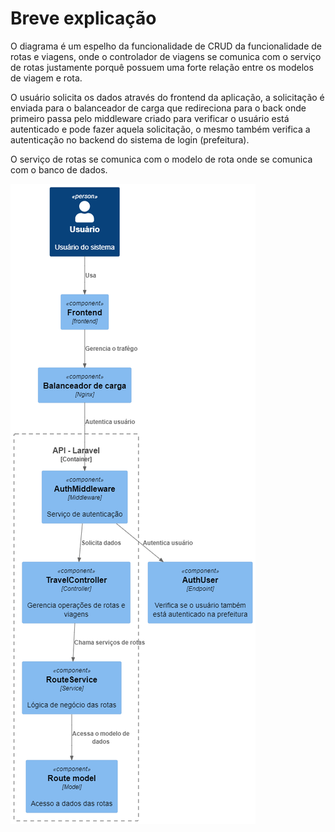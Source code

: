 # Breve explicação

O diagrama é um espelho da funcionalidade de CRUD da funcionalidade de rotas e viagens, onde o controlador de viagens se comunica com o serviço de rotas justamente porquê possuem uma forte relação entre os modelos de viagem e rota.

O usuário solicita os dados através do frontend da aplicação, a solicitação é enviada para o balanceador de carga que redireciona para o back onde primeiro passa pelo middleware criado para verificar o usuário está autenticado e pode fazer aquela solicitação, o mesmo também verifica a autenticação no backend do sistema de login (prefeitura).

O serviço de rotas se comunica com o modelo de rota onde se comunica com o banco de dados.

![alt text](image.png)